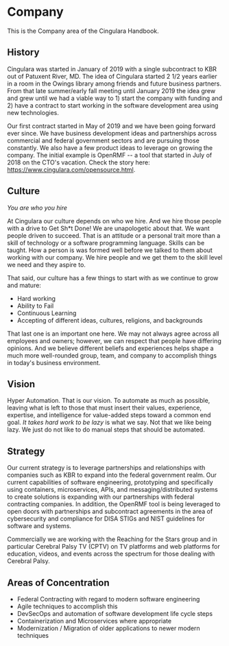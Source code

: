 # Company
This is the Company area of the Cingulara Handbook.

## History
Cingulara was started in January of 2019 with a single subcontract to KBR out of Patuxent River, MD. The idea of Cingulara started 2 1/2 years earlier in a room in the Owings library among friends and future business partners. From that late summer/early fall meeting until January 2019 the idea grew and grew until we had a viable way to 1) start the company with funding and 2) have a contract to start working in the software development area using new technologies.

Our first contract started in May of 2019 and we have been going forward ever since. We have business development ideas and partnerships across commercial and federal government sectors and are pursuing those constantly. We also have a few product ideas to leverage on growing the company. The initial example is OpenRMF -- a tool that started in July of 2018 on the CTO's vacation. Check the story here: https://www.cingulara.com/opensource.html.

## Culture
*You are who you hire*

At Cingulara our culture depends on who we hire. And we hire those people with a drive to Get Sh*t Done! We are unapologetic about that. We want people driven to succeed. That is an attitude or a personal trait more than a skill of technology or a software programming language. Skills can be taught. How a person is was formed well before we talked to them about working with our company. We hire people and we get them to the skill level we need and they aspire to. 

That said, our culture has a few things to start with as we continue to grow and mature:
* Hard working
* Ability to Fail
* Continuous Learning
* Accepting of different ideas, cultures, religions, and backgrounds

That last one is an important one here. We may not always agree across all employees and owners; however, we can respect that people have differing opinions. And we believe different beliefs and experiences helps shape a much more well-rounded group, team, and company to accomplish things in today's business environment.

## Vision

Hyper Automation. That is our vision. To automate as much as possible, leaving what is left to those that must insert their values, experience, expertise, and intelligence for value-added steps toward a common end goal. *It takes hard work to be lazy* is what we say. Not that we like being lazy. We just do not like to do manual steps that should be automated. 

## Strategy

Our current strategy is to leverage partnerships and relationships with companies such as KBR to expand into the federal government realm. Our current capabilities of software engineering, prototyping and specifically using containers, microservices, APIs, and messaging/distributed systems to create solutions is expanding with our partnerships with federal contracting companies. In addition, the OpenRMF tool is being leveraged to open doors with partnerships and subcontract agreements in the area of cybersecurity and compliance for DISA STIGs and NIST guidelines for software and systems.

Commercially we are working with the Reaching for the Stars group and in particular Cerebral Palsy TV (CPTV) on TV platforms and web platforms for education, videos, and events across the spectrum for those dealing with Cerebral Palsy.

## Areas of Concentration
* Federal Contracting with regard to modern software engineering
* Agile techniques to accomplish this
* DevSecOps and automation of software development life cycle steps
* Containerization and Microservices where appropriate
* Modernization / Migration of older applications to newer modern techniques